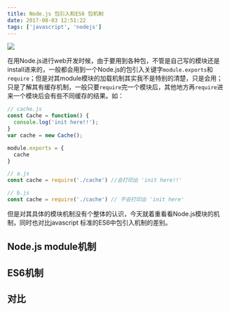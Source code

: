 ```yaml
---
title: Node.js 包引入和ES6 包机制
date: 2017-08-03 12:51:22
tags: ['javascript', 'nodejs']
---
```

![](/img/posts/nodejs.png)

在用Node.js进行web开发时候，由于要用到各种包，不管是自己写的模块还是install进来的，一般都会用到一个Node.js的包引入关键字`module.exports`和`require`；但是对其module模块的加载机制其实我不是特别的清楚，只是会用；
只是了解其有缓存机制，一般只要`require`完一个模块后，其他地方再`require`进来一个模块后会有些不同缓存的结果。如：

``` javascript
// cache.js
const Cache = function() {
  console.log('init here!!');
}
var cache = new Cache();

module.exports = {
  cache
}

// a.js
const cache = require('./cache') //会打印出 'init here!!'

// b.js
const cache = require('./cache') // 不会打印出 'init here'
```
但是对其具体的模块机制没有个整体的认识，今天就着重看看Node.js模块的机制，同时也对比javascript 标准的ES6中包引入机制的差别。
<!--more-->

## Node.js module机制
## ES6机制
## 对比
